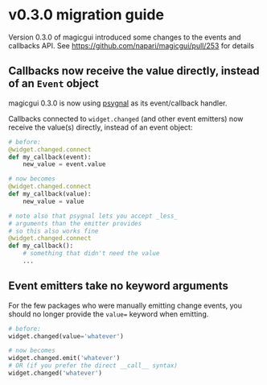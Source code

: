 # v0.3.0 migration guide

Version 0.3.0 of magicgui introduced some changes to the events and callbacks API.
See https://github.com/napari/magicgui/pull/253 for details

## Callbacks now receive the value directly, instead of an `Event` object

magicgui 0.3.0 is now using [psygnal](https://github.com/tlambert03/psygnal)
as its event/callback handler.

Callbacks connected to `widget.changed` (and other event emitters) now receive the
value(s) directly, instead of an event object:

```python
# before:
@widget.changed.connect
def my_callback(event):
    new_value = event.value

# now becomes
@widget.changed.connect
def my_callback(value):
    new_value = value

# note also that psygnal lets you accept _less_
# arguments than the emitter provides
# so this also works fine
@widget.changed.connect
def my_callback():
    # something that didn't need the value
    ...
```

## Event emitters take no keyword arguments

For the few packages who were manually emitting change events,
you should no longer provide the `value=` keyword when emitting.

```python
# before:
widget.changed(value='whatever')

# now becomes
widget.changed.emit('whatever')
# OR (if you prefer the direct __call__ syntax)
widget.changed('whatever')
```

